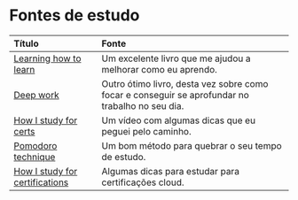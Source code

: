 # Fontes de estudo

| Título | Fonte |
| :----- | :---- |
| [Learning how to learn](https://barbaraoakley.com/books/learning-how-to-learn/) | Um excelente livro que me ajudou a melhorar como eu aprendo. |
| [Deep work](https://www.calnewport.com/books/deep-work/) | Outro ótimo livro, desta vez sobre como focar e conseguir se aprofundar no trabalho no seu dia. |
| [How I study for certs](https://youtu.be/fpPCZqfOBJs) | Um vídeo com algumas dicas que eu peguei pelo caminho. |
| [Pomodoro technique](https://en.wikipedia.org/wiki/Pomodoro_Technique) | Um bom método para quebrar o seu tempo de estudo. |
| [How I study for certifications](https://acloudguru.com/blog/engineering/from-student-to-engineer-how-to-study-smarter-for-cloud-cert) | Algumas dicas para estudar para certificações cloud. |
